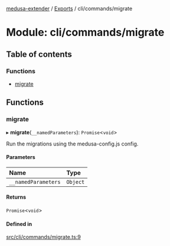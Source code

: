 [medusa-extender](../README.md) / [Exports](../modules.md) / cli/commands/migrate

# Module: cli/commands/migrate

## Table of contents

### Functions

- [migrate](cli_commands_migrate.md#migrate)

## Functions

### migrate

▸ **migrate**(`__namedParameters`): `Promise`<`void`\>

Run the migrations using the medusa-config.js config.

#### Parameters

| Name | Type |
| :------ | :------ |
| `__namedParameters` | `Object` |

#### Returns

`Promise`<`void`\>

#### Defined in

[src/cli/commands/migrate.ts:9](https://github.com/adrien2p/medusa-extender/blob/6e8e0f9/src/cli/commands/migrate.ts#L9)

